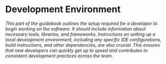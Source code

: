 <!-- Space: EGB -->
<!-- Parent: { cookiecutter.software_system_name } Software Guidebook -->
<!-- Title: { cookiecutter.software_system_name } Development Environment -->

# Development Environment

_This part of the guidebook outlines the setup required for a developer to begin working on the software.
It should include information about necessary tools, libraries, and frameworks. Instructions on setting
up a local development environment, including any specific IDE configurations, build instructions, and
other dependencies, are also crucial. This ensures that new developers can quickly get up to speed and
contributes to consistent development practices across the team._